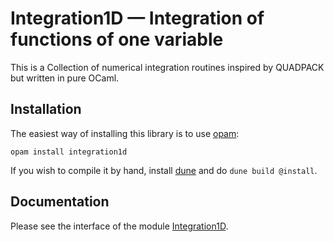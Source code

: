Integration1D — Integration of functions of one variable
========================================================

This is a Collection of numerical integration routines inspired by
QUADPACK but written in pure OCaml.

Installation
------------

The easiest way of installing this library is to use [opam][]:

    opam install integration1d

If you wish to compile it by hand, install [dune][] and do
`dune build @install`.


Documentation
-------------

Please see the interface of the
module [Integration1D](src/integration1D.mli).


[OPAM]: https://opam.ocaml.org/
[dune]: https://github.com/ocaml/dune
